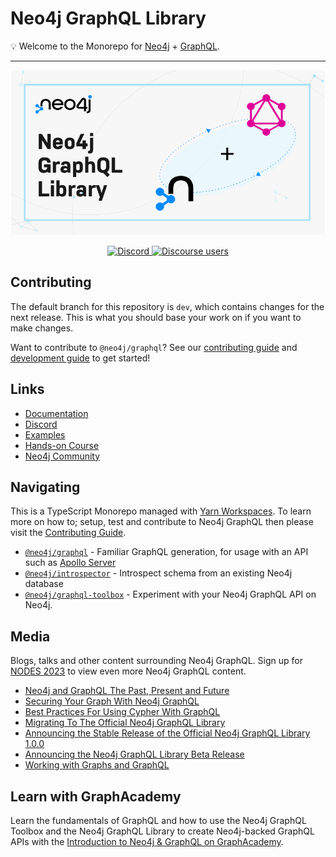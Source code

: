 # Neo4j GraphQL Library

💡 Welcome to the Monorepo for [Neo4j](https://neo4j.com/) + [GraphQL](https://graphql.org/).

___

![Neo4j + GraphQL](./images/banner.png)

<p align="center">
  <a href="https://discord.gg/neo4j">
    <img alt="Discord" src="https://img.shields.io/discord/787399249741479977?logo=discord&logoColor=white">
  </a>
  <a href="https://community.neo4j.com/c/drivers-stacks/graphql/33">
    <img alt="Discourse users" src="https://img.shields.io/discourse/users?logo=discourse&server=https%3A%2F%2Fcommunity.neo4j.com">
  </a>
</p>

## Contributing

The default branch for this repository is `dev`, which contains changes for the next
release. This is what you should base your work on if you want to make changes.

Want to contribute to `@neo4j/graphql`? See our [contributing guide](./CONTRIBUTING.md)
and [development guide](./docs/contributing/DEVELOPING.md) to get started!

## Links

* [Documentation](https://neo4j.com/docs/graphql-manual/current/)
* [Discord](https://discord.gg/neo4j)
* [Examples](./examples)
* [Hands-on Course](https://graphacademy.neo4j.com/courses/graphql-basics/?ref=graphql)
* [Neo4j Community](https://community.neo4j.com/c/drivers-stacks/graphql/33)

## Navigating

This is a TypeScript Monorepo managed with [Yarn Workspaces](https://classic.yarnpkg.com/en/docs/workspaces/).
To learn more on how to; setup, test and contribute to Neo4j GraphQL then please
visit the [Contributing Guide](./CONTRIBUTING.md).

* [`@neo4j/graphql`](./packages/graphql) - Familiar GraphQL generation, for usage
   with an API such as [Apollo Server](https://www.apollographql.com/docs/apollo-server/)
* [`@neo4j/introspector`](./packages/introspector) - Introspect schema from an existing Neo4j database
* [`@neo4j/graphql-toolbox`](https://www.github.com/neo4j/graphql-toolbox) - Experiment with your Neo4j GraphQL API on Neo4j.

## Media

Blogs, talks and other content surrounding Neo4j GraphQL. Sign up for
[NODES 2023](https://dev.neo4j.com/44xcEfm) to view even more Neo4j
GraphQL content.

* [Neo4j and GraphQL The Past, Present and Future](https://youtu.be/sZ-eBznM71M)
* [Securing Your Graph With Neo4j GraphQL](https://medium.com/neo4j/securing-your-graph-with-neo4j-graphql-91a2d7b08631)
* [Best Practices For Using Cypher With GraphQL](https://youtu.be/YceBpk01Gxs)
* [Migrating To The Official Neo4j GraphQL Library](https://youtu.be/4_rp1ikvFKc)
* [Announcing the Stable Release of the Official Neo4j GraphQL Library 1.0.0](https://medium.com/neo4j/announcing-the-stable-release-of-the-official-neo4j-graphql-library-1-0-0-6cdd30cd40b)
* [Announcing the Neo4j GraphQL Library Beta Release](https://medium.com/neo4j/announcing-the-neo4j-graphql-library-beta-99ae8541bbe7)
* [Working with Graphs and GraphQL](https://youtu.be/qXQDG2GAs5w)

## Learn with GraphAcademy

Learn the fundamentals of GraphQL and how to use the Neo4j GraphQL Toolbox and the Neo4j GraphQL Library to create Neo4j-backed GraphQL APIs with the [Introduction to Neo4j & GraphQL on GraphAcademy](https://graphacademy.neo4j.com/courses/graphql-basics/?ref=graphql).
